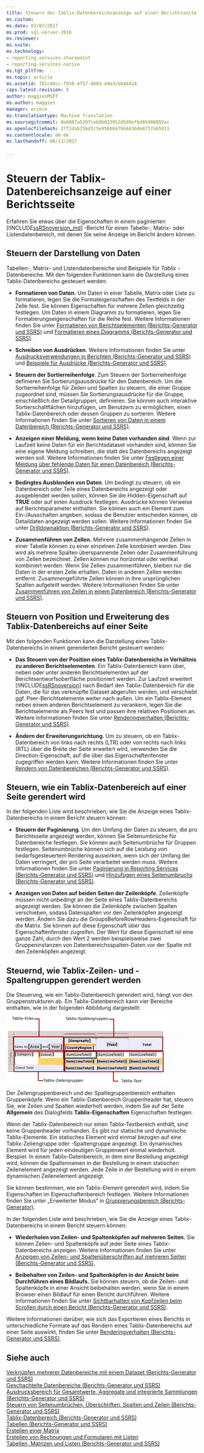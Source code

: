 ```yaml
---
title: Steuern der Tablix-Datenbereichsanzeige auf einer Berichtsseite | Microsoft Docs
ms.custom: 
ms.date: 03/07/2017
ms.prod: sql-server-2016
ms.reviewer: 
ms.suite: 
ms.technology:
- reporting-services-sharepoint
- reporting-services-native
ms.tgt_pltfrm: 
ms.topic: article
ms.assetid: f81c48cc-f038-4f57-988d-e9a3cbb46424
caps.latest.revision: 8
author: maggiesMSFT
ms.author: maggies
manager: erikre
ms.translationtype: Machine Translation
ms.sourcegitcommit: 0eb007a5207ceb0b023952d5d9ef6d95986092ac
ms.openlocfilehash: 27f2dab25bd2c5e956b847666836de8757a65911
ms.contentlocale: de-de
ms.lasthandoff: 06/13/2017

---
```

# <a name="controlling-the-tablix-data-region-display-on-a-report-page"></a>Steuern der Tablix-Datenbereichsanzeige auf einer Berichtsseite
Erfahren Sie etwas über die Eigenschaften in einem paginierten [!INCLUDE[ssRSnoversion_md](../../includes/ssrsnoversion-md.md)] -Bericht für einen Tabelle-, Matrix- oder Listendatenbereich, mit denen Sie seine Anzeige im Bericht ändern können.  
   
## <a name="controlling-the-appearance-of-data"></a>Steuern der Darstellung von Daten  
Tabellen-, Matrix- und Listendatenbereiche sind Beispiele für *Tablix* -Datenbereiche. Mit den folgenden Funktionen kann die Darstellung eines Tablix-Datenbereichs gesteuert werden:  
  
-   **Formatieren von Daten.** Um Daten in einer Tabelle, Matrix oder Liste zu formatieren, legen Sie die Formateigenschaften des Textfelds in der Zelle fest. Sie können Eigenschaften für mehrere Zellen gleichzeitig festlegen. Um Daten in einem Diagramm zu formatieren, legen Sie Formatierungseigenschaften für die Reihe fest. Weitere Informationen finden Sie unter [Formatieren von Berichtselementen &#40;Berichts-Generator und SSRS&#41;](../../reporting-services/report-design/formatting-report-items-report-builder-and-ssrs.md) und [Formatieren eines Diagramms &#40;Berichts-Generator und SSRS&#41;](../../reporting-services/report-design/formatting-a-chart-report-builder-and-ssrs.md).  
  
-   **Schreiben von Ausdrücken**. Weitere Informationen finden Sie unter [Ausdrucksverwendungen in Berichten &#40;Berichts-Generator und SSRS&#41;](../../reporting-services/report-design/expression-uses-in-reports-report-builder-and-ssrs.md) und [Beispiele für Ausdrücke &#40;Berichts-Generator und SSRS&#41;](../../reporting-services/report-design/expression-examples-report-builder-and-ssrs.md).  
  
-   **Steuern der Sortierreihenfolge**. Zum Steuern der Sortierreihenfolge definieren Sie Sortierungsausdrücke für den Datenbereich. Um die Sortierreihenfolge für Zeilen und Spalten zu steuern, die einer Gruppe zugeordnet sind, müssen Sie Sortierungsausdrücke für die Gruppe, einschließlich der Detailgruppen, definieren. Sie können auch interaktive Sortierschaltflächen hinzufügen, um Benutzern zu ermöglichen, einen Tablix-Datenbereich oder dessen Gruppen zu sortieren. Weitere Informationen finden Sie unter [Sortieren von Daten in einem Datenbereich &#40;Berichts-Generator und SSRS&#41;](../../reporting-services/report-design/sort-data-in-a-data-region-report-builder-and-ssrs.md).  
  
-   **Anzeigen einer Meldung, wenn keine Daten vorhanden sind**. Wenn zur Laufzeit keine Daten für ein Berichtsdataset vorhanden sind, können Sie eine eigene Meldung schreiben, die statt des Datenbereichs angezeigt werden soll. Weitere Informationen finden Sie unter [Festlegen einer Meldung über fehlende Daten für einen Datenbereich &#40;Berichts-Generator und SSRS&#41;](../../reporting-services/report-data/set-a-no-data-message-for-a-data-region-report-builder-and-ssrs.md).  
  
-   **Bedingtes Ausblenden von Daten**. Um bedingt zu steuern, ob ein Datenbereich oder Teile eines Datenbereichs angezeigt oder ausgeblendet werden sollen, können Sie die Hidden-Eigenschaft auf **TRUE** oder auf einen Ausdruck festlegen. Ausdrücke können Verweise auf Berichtsparameter enthalten. Sie können auch ein Element zum Ein-/Ausschalten angeben, sodass die Benutzer entscheiden können, ob Detaildaten angezeigt werden sollen. Weitere Informationen finden Sie unter [Drilldownaktion &#40;Berichts-Generator und SSRS&#41;](../../reporting-services/report-design/drilldown-action-report-builder-and-ssrs.md).  
  
-   **Zusammenführen von Zellen.** Mehrere zusammenhängende Zellen in einer Tabelle können zu einer einzelnen Zelle kombiniert werden. Dies wird als mehrere Spalten überspannende Zellen oder Zusammenführung von Zellen bezeichnet. Zellen können nur horizontal oder vertikal kombiniert werden. Wenn Sie Zellen zusammenführen, bleiben nur die Daten in der ersten Zelle erhalten. Daten in anderen Zellen werden entfernt. Zusammengeführte Zellen können in ihre ursprünglichen Spalten aufgeteilt werden. Weitere Informationen finden Sie unter [Zusammenführen von Zellen in einem Datenbereich &#40;Berichts-Generator und SSRS&#41;](../../reporting-services/report-design/merge-cells-in-a-data-region-report-builder-and-ssrs.md).  
  
## <a name="controlling-tablix-data-region-position-and-expansion-on-a-page"></a>Steuern von Position und Erweiterung des Tablix-Datenbereichs auf einer Seite  
 Mit den folgenden Funktionen kann die Darstellung eines Tablix-Datenbereichs in einem gerenderten Bericht gesteuert werden:  
  
-   **Das Steuern von der Position eines Tablix-Datenbereichs in Verhältnis zu anderen Berichtselementen**. Ein Tablix-Datenbereich kann über, neben oder unter anderen Berichtselementen auf der Berichtsentwurfsoberfläche positioniert werden. Zur Laufzeit erweitert [!INCLUDE[ssRSnoversion](../../includes/ssrsnoversion-md.md)] nach Bedarf den Tablix-Datenbereich für die Daten, die für das verknüpfte Dataset abgerufen werden, und verschiebt ggf. Peer-Berichtselemente weiter nach außen. Um ein Tablix-Element neben einem anderen Berichtselement zu verankern, legen Sie die Berichtselemente als Peers fest und passen ihre relativen Positionen an. Weitere Informationen finden Sie unter [Renderingverhalten &#40;Berichts-Generator und SSRS&#41;](../../reporting-services/report-design/rendering-behaviors-report-builder-and-ssrs.md).  
  
-   **Ändern der Erweiterungsrichtung**. Um zu steuern, ob ein Tablix-Datenbereich von links nach rechts (LTR) oder von rechts nach links (RTL) über die Breite der Seite erweitert wird, verwenden Sie die Direction-Eigenschaft, auf die über das Eigenschaftenfenster zugegriffen werden kann. Weitere Informationen finden Sie unter [Rendern von Datenbereichen &#40;Berichts-Generator und SSRS&#41;](../../reporting-services/report-design/rendering-data-regions-report-builder-and-ssrs.md).  
  
## <a name="controlling-how-a-tablix-data-region-renders-on-a-page"></a>Steuern, wie ein Tablix-Datenbereich auf einer Seite gerendert wird  
 In der folgenden Liste wird beschrieben, wie Sie die Anzeige eines Tablix-Datenbereichs in einem Bericht steuern können:  
  
-   **Steuern der Paginierung**. Um den Umfang der Daten zu steuern, die pro Berichtsseite angezeigt werden, können Sie Seitenumbrüche für Datenbereiche festlegen. Sie können auch Seitenumbrüche für Gruppen festlegen. Seitenumbrüche können sich auf die Leistung von bedarfsgesteuertem Rendering auswirken, wenn sich der Umfang der Daten verringert, der pro Seite verarbeitet werden muss. Weitere Informationen finden Sie unter [Paginierung in Reporting Services &#40;Berichts-Generator und SSRS&#41;](../../reporting-services/report-design/pagination-in-reporting-services-report-builder-and-ssrs.md) und [Hinzufügen eines Seitenumbruchs &#40;Berichts-Generator und SSRS&#41;](../../reporting-services/report-design/add-a-page-break-report-builder-and-ssrs.md).  
  
-   **Anzeigen von Daten auf beiden Seiten der Zeilenköpfe**. Zeilenköpfe müssen nicht unbedingt an der Seite eines Tablix-Datenbereichs angezeigt werden. Sie können die Zeilenköpfe zwischen Spalten verschieben, sodass Datenspalten vor den Zeilenköpfen angezeigt werden. Ändern Sie dazu die GroupsBeforeRowHeaders-Eigenschaft für die Matrix. Sie können auf diese Eigenschaft über das Eigenschaftenfenster zugreifen. Der Wert für diese Eigenschaft ist eine ganze Zahl; durch den Wert 2 werden beispielsweise zwei Gruppeninstanzen von Datenbereichsspalten-Daten vor der Spalte mit den Zeilenköpfen angezeigt.  
  
## <a name="controlling-how-tablix-row-and-column-groups-render"></a>Steuernd, wie Tablix-Zeilen- und -Spaltengruppen gerendert werden  
 Die Steuerung, wie ein Tablix-Datenbereich gerendert wird, hängt von den Gruppenstrukturen ab. Ein Tablix-Datenbereich kann vier Bereiche enthalten, wie in der folgenden Abbildung dargestellt:  
  
 ![Tablix data region areas](../../reporting-services/report-design/media/rs-tablixareas.gif "Tablix data region areas")  
  
 Der Zeilengruppenbereich und der Spaltegruppenbereich enthalten Gruppenköpfe. Wenn ein Tablix-Datenbereich Gruppenheader hat, steuern Sie, wie Zeilen und Spalten wiederholt werden, indem Sie auf der Seite **Allgemein** des Dialogfelds **Tablix-Eigenschaften** Eigenschaften festlegen.  
  
 Wenn der Tablix-Datenbereich nur einen Tablix-Textbereich enthält, sind keine Gruppenheader vorhanden. Es gibt nur statische und dynamische Tablix-Elemente. Ein statisches Element wird einmal bezogen auf eine Tablix-Zeilengruppe oder -Spaltengruppe angezeigt. Ein dynamisches Element wird für jeden eindeutigen Gruppenwert einmal wiederholt. Beispiel: In einem Tablix-Datenbereich, in dem eine Bestellung angezeigt wird, können die Spaltennamen in der Bestellung in einem statischen Zeilenelement angezeigt werden. Jede Zeile in der Bestellung wird in einem dynamischen Zeilenelement angezeigt.  
  
 Sie können bestimmen, wie ein Tablix-Element gerendert wird, indem Sie Eigenschaften im Eigenschaftenbereich festlegen. Weitere Informationen finden Sie unter „Erweiterter Modus“ in [Gruppierungsbereich &#40;Berichts-Generator&#41;](../../reporting-services/report-design/grouping-pane-report-builder.md).  
  
 In der folgenden Liste wird beschrieben, wie Sie die Anzeige eines Tablix-Datenbereichs in einem Bericht steuern können:  
  
-   **Wiederholen von Zeilen- und Spaltenköpfen auf mehreren Seiten.** Sie können Zeilen- und Spaltenköpfe auf jeder Seite eines Tablix-Datenbereichs anzeigen. Weitere Informationen finden Sie unter [Anzeigen von Zeilen- und Spaltenüberschriften auf mehreren Seiten &#40;Berichts-Generator und SSRS&#41;](../../reporting-services/report-design/display-row-and-column-headers-on-multiple-pages-report-builder-and-ssrs.md).  
  
-   **Beibehalten von Zeilen- und Spaltenköpfen in der Ansicht beim Durchführen eines Bildlaufs.** Sie können steuern, ob die Zeilen- und Spaltenköpfe in einer Ansicht beibehalten werden, wenn Sie in einem Browser einen Bildlauf für einen Bericht durchführen. Weitere Informationen finden Sie unter [Sichtbarhalten von Kopfzeilen beim Scrollen durch einen Bericht &#40;Berichts-Generator und SSRS&#41;](../../reporting-services/report-design/keep-headers-visible-when-scrolling-through-a-report-report-builder-and-ssrs.md).  
  
 Weitere Informationen darüber, wie sich das Exportieren eines Berichts in unterschiedliche Formate auf das Rendern eines Tablix-Datenbereichs auf einer Seite auswirkt, finden Sie unter [Renderingverhalten &#40;Berichts-Generator und SSRS&#41;](../../reporting-services/report-design/rendering-behaviors-report-builder-and-ssrs.md).  
  
## <a name="see-also"></a>Siehe auch  
 [Verknüpfen mehrerer Datenbereiche mit einem Dataset &#40;Berichts-Generator und SSRS&#41;](../../reporting-services/report-design/linking-multiple-data-regions-to-the-same-dataset-report-builder-and-ssrs.md)   
 [Geschachtelte Datenbereiche &#40;Berichts-Generator und SSRS&#41;](../../reporting-services/report-design/nested-data-regions-report-builder-and-ssrs.md)   
 [Ausdrucksbereich für Gesamtwerte, Aggregate und integrierte Sammlungen &#40;Berichts-Generator und SSRS&#41;](../../reporting-services/report-design/expression-scope-for-totals-aggregates-and-built-in-collections.md)   
 [Steuern von Seitenumbrüchen, Überschriften, Spalten und Zeilen &#40;Berichts-Generator und SSRS&#41;](../../reporting-services/report-design/controlling-page-breaks-headings-columns-and-rows-report-builder-and-ssrs.md)   
 [Tablix-Datenbereich &#40;Berichts-Generator und SSRS&#41;](../../reporting-services/report-design/tablix-data-region-report-builder-and-ssrs.md)   
 [Tabellen &#40;Berichts-Generator und SSRS&#41;](../../reporting-services/report-design/tables-report-builder-and-ssrs.md)   
 [Erstellen einer Matrix](../../reporting-services/report-design/create-a-matrix-report-builder-and-ssrs.md)   
 [Erstellen von Rechnungen und Formularen mit Listen](../../reporting-services/report-design/create-invoices-and-forms-with-lists-report-builder-and-ssrs.md)   
 [Tabellen, Matrizen und Listen &#40;Berichts-Generator und SSRS&#41;](../../reporting-services/report-design/tables-matrices-and-lists-report-builder-and-ssrs.md)  
  
  
